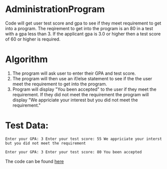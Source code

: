 # AdministrationProgram
Code will get user test score and gpa to see if they meet requirement to get into a program. The reqirement to get into the program is an 80 in a test with a gpa less than 3. If the applicant gpa is 3.0 or higher then a test score of 60 or higher is required. 

Algorithm 
=
1. The program will ask user to enter their GPA and test score.
2. The program will then use an if/else statement to see if the the user meet the requirement to get into the program. 
3. Program will display "You been accepted" to the user if they meet the requirement. If they did not meet the requirement the program will display "We appriciate your interest but you did not meet the requirement."

Test Data:
= 
``
Enter your GPA: 3
Enter your test score: 55
We appriciate your interst but you did not meet the requirement
``

``
Enter your GPA: 3
Enter your test score: 80
You been accepted
``



The code can be found [here](https://github.com/Fran0616/AdministrationProgram/blob/main/admission.py)
